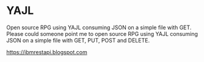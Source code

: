# YAJL
Open source RPG using YAJL consuming JSON on a simple file with GET. 
Please could someone point me to open source RPG using YAJL consuming JSON on a simple file with GET, PUT, POST and DELETE. 

https://ibmrestapi.blogspot.com
